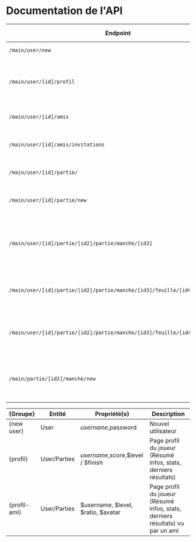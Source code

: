 # Documentation de l'API

| Endpoint | Méthode HTTP | Donnée(s) | Description | Fonction | Nom de la route |
|--|--|--|--|--|--|
| `/main/user/new` | GET/POST | - | Nouvel utilisateur |
| `/main/user/[id]/profil` | GET/POST | ['id']=user.id  ['id2']=partie.id  `$parties->getByUserWhereFINISH` | Page profil du joueur (Résumé infos, stats, derniers résultats) | userProfil() | user_profil |
| `/main/user/[id]/amis` | GET/POST | ['id']=user.id  `$amis->getByUser` | Page des amis du joueur | userAmi | user_friends |
| `/main/user/[id]/amis/invitations` | GET/POST | ['id']=user.id  ['id']=user.id  `$invitations->getByUser&UserDemand` | Page des invitations reçues et envoyées | userInvitations | user_invitations|
| `/main/user/[id]/partie/` | GET | ['id']=user.id  `$games->findByUserId&NOT FINISH` | Page des parties du joueur | userParties | user_parties |
| `/main/user/[id]/partie/new` | GET | ['id']=user.id  `$games->findByUserId&NOT FINISH` | Page de création d'une partie | nouvellePartie | nouvelle_partie|
| `/main/user/[id]/partie/[id2]/partie/manche/[id3]` | GET/POST | ['id']=user.id  ['id2']=game.id  `$game->getByUser`  ['id3']=manche.id  `$manche->getByGame`  ['id4']=feuille.id  `$feuilles->getByManche` | Page gestion de la manche | gameManche | partie_manche |
| `/main/user/[id]/partie/[id2]/partie/manche/[id3]/feuille/[id4]` | GET/POST | ['id']=user.id  ['id2']=game.id  ['id3']=manche.id  ['id4']=feuille.id | Page réponse d'un joueur à une manche | userReponse | user_reponse |
| `/main/user/[id]/partie/[id2]/partie/manche/[id3]/feuille/[id4]/vote/[id5]` | GET/POST | ['id']=user.id  ['id2']=game.id  ['id3']=manche.id  ['id4']=feuille.id  ['id5']=vote.id `$vote->getByUser` | Page de validation des réponses d'une feuille | userVote | user_vote |
| `/main/partie/[id2]/manche/new` | GET/POST | ['id']=user.id  ['id2']=game.id | Page de création d'une nouvelle manche à la partie | nouvelleManche | nouvelle_manche |


| {Groupe} | Entité | Propriété(s) | Description |
|--|--|--|--|
| {new user} | User | $username,$password | Nouvel utilisateur |
| {profil} | User/Parties | $username,$score,$level / $finish | Page profil du joueur (Résumé infos, stats, derniers résultats) |
| {profil-ami} | User/Parties | $username, $level, $ratio, $avatar | Page profil du joueur (Résumé infos, stats, derniers résultats) vu par un ami |

